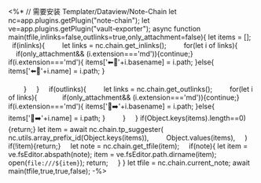 <%*
// 需要安装 Templater/Dataview/Note-Chain
let nc=app.plugins.getPlugin("note-chain");
let ve=app.plugins.getPlugin("vault-exporter");
async function main(tfile,inlinks=false,outlinks=true,only_attachment=false){
	let items = [];
    if(inlinks){
        let links = nc.chain.get_inlinks();
        for(let i of links){
            if(only_attachment&& (i.extension==='md')){continue;}
			if(i.extension==='md'){
				items['⬅🔗️'+i.basename] = i.path;
			}else{
				items['⬅️🔗'+i.name] = i.path;
			}

        }
    }
    if(outlinks){
        let links = nc.chain.get_outlinks();
        for(let i of links){
            if(only_attachment&& (i.extension==='md')){continue;}
			if(i.extension==='md'){
				items['🔗➡️'+i.basename] = i.path;
			}else{
				items['🔗➡️'+i.name] = i.path;
			}
        }
    }
	if(Object.keys(items).length==0){return;}
	let item = await nc.chain.tp_suggester(
        nc.utils.array_prefix_id(Object.keys(items)),
        Object.values(items),
    )
    if(!item){return;}
    let note = nc.chain.get_tfile(item);
    if(note){
		let item = ve.fsEditor.abspath(note);
		item = ve.fsEditor.path.dirname(item);
		open(`file:///${item}`);
		return;
    }
}
let tfile = nc.chain.current_note;
await main(tfile,true,true,false);
-%>